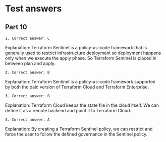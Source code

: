 # Test answers

## Part 10

```
1. Correct answer: C
```
Explanation: Terraform Sentinel is a policy-as-code framework that is generally used to restrict infrastructure deployment so deployment happens only when we execute the apply phase. So Terraform Sentinel is placed in between plan and apply.

```
2. Correct answer: B
```
Explanation: Terraform Sentinel is a policy-as-code framework supported by both the paid version of Terraform Cloud and Terraform Enterprise.

```
3. Correct answer: B
```
Explanation: Terraform Cloud keeps the state file in the cloud itself. We can define it as a remote backend and point it to Terraform Cloud.

```
4. Correct answer: A
```
Explanation: By creating a Terraform Sentinel policy, we can restrict and force the user to follow the defined governance in the Sentinel policy.
